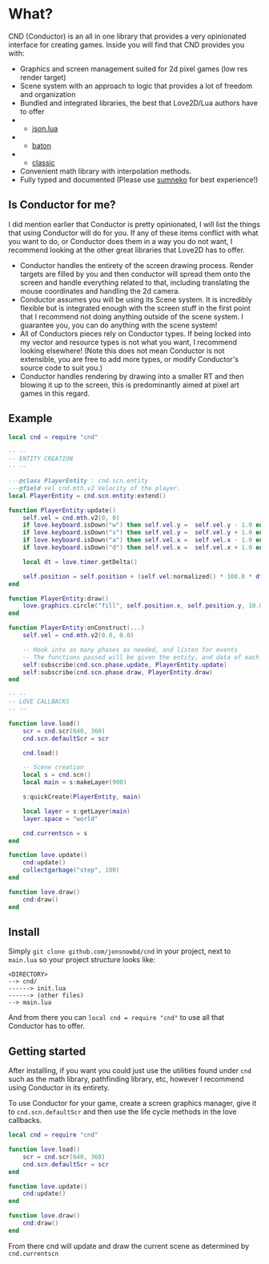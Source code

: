 # What?

CND (Conductor) is an all in one library that provides a very opinionated interface for creating games.
Inside you will find that CND provides you with:

- Graphics and screen management suited for 2d pixel games (low res render target)
- Scene system with an approach to logic that provides a lot of freedom and organization
- Bundled and integrated libraries, the best that Love2D/Lua authors have to offer
- - [json.lua](https://github.com/rxi/json.lua)
- - [baton](https://github.com/tesselode/baton)
- - [classic](https://github.com/rxi/classic)
- Convenient math library with interpolation methods.
- Fully typed and documented (Please use [sumneko](https://github.com/LuaLS/lua-language-server) for best experience!)

## Is Conductor for me?

I did mention earlier that Conductor is pretty opinionated, I will list the things that using Conductor will
do for you. If any of these items conflict with what you want to do, or Conductor does them in a way you do not
want, I recommend looking at the other great libraries that Love2D has to offer.

- Conductor handles the entirety of the screen drawing process. Render targets are filled by you and then conductor will spread
them onto the screen and handle everything related to that, including translating the mouse coordinates and handling the 2d camera.
- Conductor assumes you will be using its Scene system. It is incredibly flexible but is integrated enough with the screen stuff in the first
point that I recommend not doing anything outside of the scene system. I guarantee you, you can do anything with the scene system!
- All of Conductors pieces rely on Conductor types. If being locked into my vector and resource types is not what you want, I recommend looking elsewhere!
(Note this does not mean Conductor is not extensible, you are free to add more types, or modify Conductor's source code to suit you.)
- Conductor handles rendering by drawing into a smaller RT and then blowing it up to the screen, this is predominantly aimed at pixel art games in this regard.

## Example

```lua
local cnd = require "cnd"

-- --
-- ENTITY CREATION
-- --

---@class PlayerEntity : cnd.scn.entity
---@field vel cnd.mth.v2 Velocity of the player.
local PlayerEntity = cnd.scn.entity:extend()

function PlayerEntity:update()
    self.vel = cnd.mth.v2(0, 0)
    if love.keyboard.isDown("w") then self.vel.y =  self.vel.y - 1.0 end
    if love.keyboard.isDown("s") then self.vel.y =  self.vel.y + 1.0 end
    if love.keyboard.isDown("a") then self.vel.x =  self.vel.x - 1.0 end
    if love.keyboard.isDown("d") then self.vel.x =  self.vel.x + 1.0 end

    local dt = love.timer.getDelta()

    self.position = self.position + (self.vel:normalized() * 100.0 * dt)
end

function PlayerEntity:draw()
    love.graphics.circle("fill", self.position.x, self.position.y, 10.0)
end

function PlayerEntity:onConstruct(...)
    self.vel = cnd.mth.v2(0.0, 0.0)

    -- Hook into as many phases as needed, and listen for events
    -- The functions passed will be given the entity, and data of each phase or event.
    self:subscribe(cnd.scn.phase.update, PlayerEntity.update)
    self:subscribe(cnd.scn.phase.draw, PlayerEntity.draw)
end

-- --
-- LOVE CALLBACKS
-- --

function love.load()
    scr = cnd.scr(640, 360)
    cnd.scn.defaultScr = scr

    cnd.load()

    -- Scene creation
    local s = cnd.scn()
    local main = s:makeLayer(900)

    s:quickCreate(PlayerEntity, main)

    local layer = s:getLayer(main)
    layer.space = "world"

    cnd.currentscn = s
end

function love.update()
    cnd:update()
    collectgarbage("step", 100)
end

function love.draw()
    cnd:draw()
end
```

## Install

Simply `git clone github.com/jonsnowbd/cnd` in your project, next to `main.lua` so your project structure looks like:

```
<DIRECTORY>
--> cnd/
------> init.lua
------> (other files)
--> main.lua
```

And from there you can `local cnd = require "cnd"` to use all that Conductor has to offer.

## Getting started

After installing, if you want you could just use the utilities found under `cnd` such as the math library,
pathfinding library, etc, however I recommend using Conductor in its entirety.

To use Conductor for your game, create a screen graphics manager, give it to `cnd.scn.defaultScr` and then
use the life cycle methods in the love callbacks.

```lua
local cnd = require "cnd"

function love.load()
    scr = cnd.scr(640, 360)
    cnd.scn.defaultScr = scr
end

function love.update()
    cnd:update()
end

function love.draw()
    cnd:draw()
end
```

From there cnd will update and draw the current scene as determined by `cnd.currentscn`